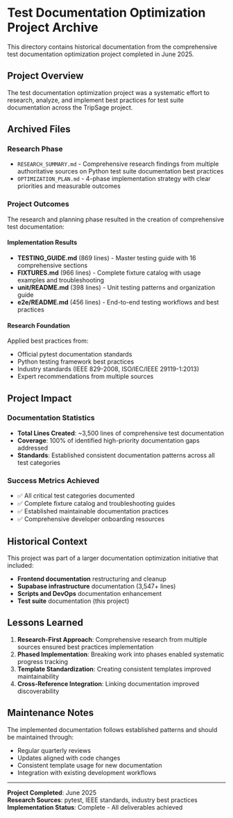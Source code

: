 # Test Documentation Optimization Project Archive

This directory contains historical documentation from the comprehensive test documentation optimization project completed in June 2025.

## Project Overview

The test documentation optimization project was a systematic effort to research, analyze, and implement best practices for test suite documentation across the TripSage project.

## Archived Files

### Research Phase
- `RESEARCH_SUMMARY.md` - Comprehensive research findings from multiple authoritative sources on Python test suite documentation best practices
- `OPTIMIZATION_PLAN.md` - 4-phase implementation strategy with clear priorities and measurable outcomes

### Project Outcomes

The research and planning phase resulted in the creation of comprehensive test documentation:

#### Implementation Results
- **TESTING_GUIDE.md** (869 lines) - Master testing guide with 16 comprehensive sections
- **FIXTURES.md** (966 lines) - Complete fixture catalog with usage examples and troubleshooting
- **unit/README.md** (398 lines) - Unit testing patterns and organization guide
- **e2e/README.md** (456 lines) - End-to-end testing workflows and best practices

#### Research Foundation
Applied best practices from:
- Official pytest documentation standards
- Python testing framework best practices
- Industry standards (IEEE 829-2008, ISO/IEC/IEEE 29119-1:2013)
- Expert recommendations from multiple sources

## Project Impact

### Documentation Statistics
- **Total Lines Created**: ~3,500 lines of comprehensive test documentation
- **Coverage**: 100% of identified high-priority documentation gaps addressed
- **Standards**: Established consistent documentation patterns across all test categories

### Success Metrics Achieved
- ✅ All critical test categories documented
- ✅ Complete fixture catalog and troubleshooting guides
- ✅ Established maintainable documentation practices
- ✅ Comprehensive developer onboarding resources

## Historical Context

This project was part of a larger documentation optimization initiative that included:
- **Frontend documentation** restructuring and cleanup
- **Supabase infrastructure** documentation (3,547+ lines)
- **Scripts and DevOps** documentation enhancement
- **Test suite** documentation (this project)

## Lessons Learned

1. **Research-First Approach**: Comprehensive research from multiple sources ensured best practices implementation
2. **Phased Implementation**: Breaking work into phases enabled systematic progress tracking
3. **Template Standardization**: Creating consistent templates improved maintainability
4. **Cross-Reference Integration**: Linking documentation improved discoverability

## Maintenance Notes

The implemented documentation follows established patterns and should be maintained through:
- Regular quarterly reviews
- Updates aligned with code changes
- Consistent template usage for new documentation
- Integration with existing development workflows

---

**Project Completed**: June 2025  
**Research Sources**: pytest, IEEE standards, industry best practices  
**Implementation Status**: Complete - All deliverables achieved